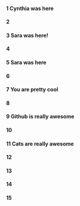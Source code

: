 #### 1 Cynthia was here
#### 2
#### 3 Sara was here! 
#### 4
#### 5 Sara was here
#### 6
#### 7 You are pretty cool 
#### 8
#### 9 Github is really awesome 
#### 10
#### 11 Cats are really awesome 
#### 12
#### 13
#### 14
#### 15